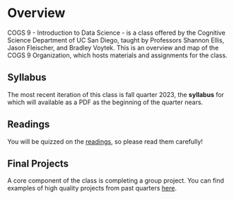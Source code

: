 # Overview

COGS 9 - Introduction to Data Science - is a class offered by the Cognitive Science Department of UC San Diego, taught by Professors Shannon Ellis, Jason Fleischer, and Bradley Voytek. This is an overview and map of the COGS 9 Organization, which hosts materials and assignments for the class.

## Syllabus

The most recent iteration of this class is fall quarter 2023, the **syllabus** for which will available as a PDF as the beginning of the quarter nears.

## Readings

You will be quizzed on the [readings](https://github.com/IntroDataSci/Readings), so please read them carefully!

## Final Projects

A core component of the class is completing a group project. You can find examples of high quality projects from past quarters [here](https://github.com/IntroDataSci/Overview/tree/main/FinalProjects).
